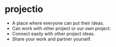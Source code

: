 # projectio
- A place where everyone can put their ideas.
- Can work with other project or our own project.
- Connect easily with other project ideas.
- Share your work and partner yourself.


